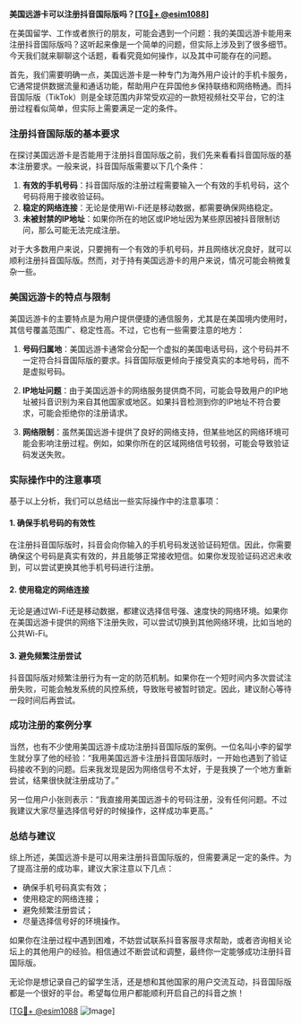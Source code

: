 **美国远游卡可以注册抖音国际版吗？[[TG💪+ @esim1088](https://t.me/s/esim1088)]**

在美国留学、工作或者旅行的朋友，可能会遇到一个问题：我的美国远游卡能用来注册抖音国际版吗？这听起来像是一个简单的问题，但实际上涉及到了很多细节。今天我们就来聊聊这个话题，看看究竟如何操作，以及其中可能存在的问题。

首先，我们需要明确一点，美国远游卡是一种专门为海外用户设计的手机卡服务，它通常提供数据流量和通话功能，帮助用户在异国他乡保持联络和网络畅通。而抖音国际版（TikTok）则是全球范围内非常受欢迎的一款短视频社交平台，它的注册过程看似简单，但实际上需要满足一定的条件。

### 注册抖音国际版的基本要求

在探讨美国远游卡是否能用于注册抖音国际版之前，我们先来看看抖音国际版的基本注册要求。一般来说，抖音国际版需要以下几个条件：

1. **有效的手机号码**：抖音国际版的注册过程需要输入一个有效的手机号码，这个号码将用于接收验证码。
2. **稳定的网络连接**：无论是使用Wi-Fi还是移动数据，都需要确保网络稳定。
3. **未被封禁的IP地址**：如果你所在的地区或IP地址因为某些原因被抖音限制访问，那么可能无法完成注册。

对于大多数用户来说，只要拥有一个有效的手机号码，并且网络状况良好，就可以顺利注册抖音国际版。然而，对于持有美国远游卡的用户来说，情况可能会稍微复杂一些。

### 美国远游卡的特点与限制

美国远游卡的主要特点是为用户提供便捷的通信服务，尤其是在美国境内使用时，其信号覆盖范围广、稳定性高。不过，它也有一些需要注意的地方：

1. **号码归属地**：美国远游卡通常会分配一个虚拟的美国电话号码，这个号码并不一定符合抖音国际版的要求。抖音国际版更倾向于接受真实的本地号码，而不是虚拟号码。
   
2. **IP地址问题**：由于美国远游卡的网络服务提供商不同，可能会导致用户的IP地址被抖音识别为来自其他国家或地区。如果抖音检测到你的IP地址不符合要求，可能会拒绝你的注册请求。

3. **网络限制**：虽然美国远游卡提供了良好的网络支持，但某些地区的网络环境可能会影响注册过程。例如，如果你所在的区域网络信号较弱，可能会导致验证码发送失败。

### 实际操作中的注意事项

基于以上分析，我们可以总结出一些实际操作中的注意事项：

#### 1. 确保手机号码的有效性

在注册抖音国际版时，抖音会向你输入的手机号码发送验证码短信。因此，你需要确保这个号码是真实有效的，并且能够正常接收短信。如果你发现验证码迟迟未收到，可以尝试更换其他手机号码进行注册。

#### 2. 使用稳定的网络连接

无论是通过Wi-Fi还是移动数据，都建议选择信号强、速度快的网络环境。如果你在美国远游卡提供的网络下注册失败，可以尝试切换到其他网络环境，比如当地的公共Wi-Fi。

#### 3. 避免频繁注册尝试

抖音国际版对频繁注册行为有一定的防范机制。如果你在一个短时间内多次尝试注册失败，可能会触发系统的风控系统，导致账号被暂时锁定。因此，建议耐心等待一段时间后再尝试。

### 成功注册的案例分享

当然，也有不少使用美国远游卡成功注册抖音国际版的案例。一位名叫小李的留学生就分享了他的经验：“我用美国远游卡注册抖音国际版时，一开始也遇到了验证码接收不到的问题。后来我发现是因为网络信号不太好，于是我换了一个地方重新尝试，结果很快就注册成功了。”

另一位用户小张则表示：“我直接用美国远游卡的号码注册，没有任何问题。不过我建议大家尽量选择信号好的时候操作，这样成功率更高。”

### 总结与建议

综上所述，美国远游卡是可以用来注册抖音国际版的，但需要满足一定的条件。为了提高注册的成功率，建议大家注意以下几点：

- 确保手机号码真实有效；
- 使用稳定的网络连接；
- 避免频繁注册尝试；
- 尽量选择信号好的环境操作。

如果你在注册过程中遇到困难，不妨尝试联系抖音客服寻求帮助，或者咨询相关论坛上的其他用户的经验。相信通过不断尝试和调整，最终你一定能够成功注册抖音国际版。

无论你是想记录自己的留学生活，还是想和其他国家的用户交流互动，抖音国际版都是一个很好的平台。希望每位用户都能顺利开启自己的抖音之旅！

[[TG💪+ @esim1088](https://t.me/s/esim1088) ![Image](https://i.postimg.cc/4NQfJmqS/Snipaste-2025-05-13-00-14-12.png)]
